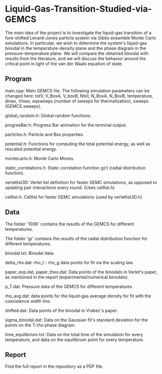 # Liquid-Gas-Transition-Studied-via-GEMCS
The main idea of the project is to investigate the liquid-gas transition of a fore-shifted Lenard-Jones particle system via Gibbs ensemble Monte Carlo simulations.
In particular, we wish to determine the system's liquid-gas binodal in the temperature-density plane and the phase diagram in the pressure-temperature plane.
We will compare the obtained binodal with results from the literature, and we will discuss the behavior around the critical point in light of the van der Waals
equation of state.

## Program
main.cpp: Main GEMCS file.
The following simulation parameters can be changed here: totV, V_BoxA, V_boxB, Ntot, N_BoxA, N_BoxB, temperature, dmax, Vmax, eqsweeps (number of sweeps for thermalization), sweeps (GEMCS sweeps).

global_random.h: Global random functions.

progresBar.h: Progress Bar animation for the terminal output.

particles.h: Particle and Box properties.

potential.h: Functions for computing the total potential energy, as well as rescaled potential energy.

montecarlo.h: Monte Carlo Moves.

static_correlations.h: Static correlation function g(r) (radial distribution function).

verletlist3D: Verlet list definition for faster GEMC simulations, as opposed to updating pair interactions every round. (Uses celllist.h)

celllist.h: Celllist for faster GEMC simulations (used by verletlist3D.h)

## Data
The folder '100K' contains the results of the GEMCS for different temperatures.

The folder 'gr' contains the results of the radial distribution function for different temperatures.

binodal.txt: Binodal data.

delta_rho.dat: rho_l - rho_g data points for fit via the scaling law.

paper_exp.dat, paper_theo.dat: Data points of the binodals in Verlet's paper, as mentioned in the report (experimental/numerical binodals).

p_T.dat: Pressure data of the GEMCS for different temperatures.

rho_avg.dat: data points for the liquid-gas average density for fit with the coexistence width line.

shifted.dat: Data points of the binodal in Vrabec's paper.

sigma_binodal.dat: Data on the Gaussian fit's standard deviation for the points on the T-rho phase diagram.

time_equilibrium.txt: Data on the total time of the simulation for every temperature, and data on the equilibrium point for every temperature.

## Report
Find the full report in the repository as a PDF file. 
